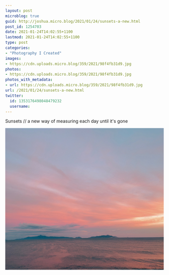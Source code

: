```yaml
---
layout: post
microblog: true
guid: http://joshua.micro.blog/2021/01/24/sunsets-a-new.html
post_id: 1254703
date: 2021-01-24T14:02:55+1100
lastmod: 2021-01-24T14:02:55+1100
type: post
categories:
- "Photography I Created"
images:
- https://cdn.uploads.micro.blog/359/2021/98f4fb31d9.jpg
photos:
- https://cdn.uploads.micro.blog/359/2021/98f4fb31d9.jpg
photos_with_metadata:
- url: https://cdn.uploads.micro.blog/359/2021/98f4fb31d9.jpg
url: /2021/01/24/sunsets-a-new.html
twitter:
  id: 1353176498048479232
  username: 
---
```

Sunsets // a new way of measuring each day until it's gone

<img src="uploads/2021/98f4fb31d9.jpg" width="600" height="450" alt="" />
